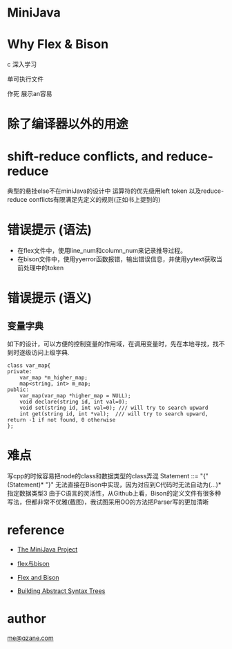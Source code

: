 # MiniJava

# Why Flex & Bison

c 深入学习

单可执行文件

作死 展示an容易

# 除了编译器以外的用途

# shift-reduce conflicts, and reduce-reduce
典型的悬挂else不在miniJava的设计中
运算符的优先级用left token 以及reduce-reduce conflicts有限满足先定义的规则(正如书上提到的)


# 错误提示 (语法)
* 在flex文件中，使用line_num和column_num来记录推导过程。
* 在bison文件中，使用yyerror函数报错，输出错误信息，并使用yytext获取当前处理中的token


# 错误提示 (语义)
## 变量字典
如下的设计，可以方便的控制变量的作用域，在调用变量时，先在本地寻找，找不到时逐级访问上级字典.
```
class var_map{
private:
	var_map *m_higher_map;
	map<string, int> m_map;
public:
	var_map(var_map *higher_map = NULL);
	void declare(string id, int val=0);
	void set(string id, int val=0); /// will try to search upward
	int get(string id, int *val);  /// will try to search upward, return -1 if not found, 0 otherwise
};
```

# 难点
写cpp的时候容易把node的class和数据类型的class弄混
Statement ::= "{" (Statement)* "}" 无法直接在Bison中实现，因为对应到C代码时无法自动为(...)*指定数据类型3
由于C语言的灵活性，从Github上看，Bison的定义文件有很多种写法，但都非常不优雅(截图)，我试图采用OO的方法把Parser写的更加清晰

# reference

* [The MiniJava Project](http://www.cambridge.org/us/features/052182060X/)

* [flex与bison](https://book.douban.com/subject/6109479/)

* [Flex and Bison](http://aquamentus.com/flex_bison.html)

* [Building Abstract Syntax Trees ](http://web.eecs.utk.edu/~bvz/teaching/cs461Sp11/notes/parse_tree/)

# author

me@qzane.com
